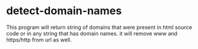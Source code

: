 # detect-domain-names

This program will return string of domains that were present in html source code or in any string that has domain names. it will remove www and https/http from url as well.
